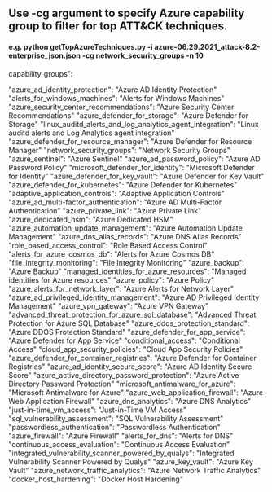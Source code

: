 ## Use -cg argument to specify Azure capability group to filter for top ATT&CK techniques.
#### e.g. python getTopAzureTechniques.py -i azure-06.29.2021_attack-8.2-enterprise_json.json -cg network_security_groups -n 10

capability_groups":

"azure_ad_identity_protection": "Azure AD Identity Protection"
"alerts_for_windows_machines": "Alerts for Windows Machines"
"azure_security_center_recommendations": "Azure Security Center Recommendations"
"azure_defender_for_storage": "Azure Defender for Storage"
"linux_auditd_alerts_and_log_analytics_agent_integration": "Linux auditd alerts and Log Analytics agent integration"
"azure_defender_for_resource_manager": "Azure Defender for Resource Manager"
"network_security_groups": "Network Security Groups"
"azure_sentinel": "Azure Sentinel"
"azure_ad_password_policy": "Azure AD Password Policy"
"microsoft_defender_for_identity": "Microsoft Defender for Identity"
"azure_defender_for_key_vault": "Azure Defender for Key Vault"
"azure_defender_for_kubernetes": "Azure Defender for Kubernetes"
"adaptive_application_controls": "Adaptive Application Controls"
"azure_ad_multi-factor_authentication": "Azure AD Multi-Factor Authentication"
"azure_private_link": "Azure Private Link"
"azure_dedicated_hsm": "Azure Dedicated HSM"
"azure_automation_update_management": "Azure Automation Update Management"
"azure_dns_alias_records": "Azure DNS Alias Records"
"role_based_access_control": "Role Based Access Control"
"alerts_for_azure_cosmos_db": "Alerts for Azure Cosmos DB"
"file_integrity_monitoring": "File Integrity Monitoring"
"azure_backup": "Azure Backup"
"managed_identities_for_azure_resources": "Managed identities for Azure resources"
"azure_policy": "Azure Policy"
"azure_alerts_for_network_layer": "Azure Alerts for Network Layer"
"azure_ad_privileged_identity_management": "Azure AD Privileged Identity Management"
"azure_vpn_gateway": "Azure VPN Gateway"
"advanced_threat_protection_for_azure_sql_database": "Advanced Threat Protection for Azure SQL Database"
"azure_ddos_protection_standard": "Azure DDOS Protection Standard"
"azure_defender_for_app_service": "Azure Defender for App Service"
"conditional_access": "Conditional Access"
"cloud_app_security_policies": "Cloud App Security Policies"
"azure_defender_for_container_registries": "Azure Defender for Container Registries"
"azure_ad_identity_secure_score": "Azure AD Identity Secure Score"
"azure_active_directory_password_protection": "Azure Active Directory Password Protection"
"microsoft_antimalware_for_azure": "Microsoft Antimalware for Azure"
"azure_web_application_firewall": "Azure Web Application Firewall"
"azure_dns_analytics": "Azure DNS Analytics"
"just-in-time_vm_access": "Just-in-Time VM Access"
"sql_vulnerability_assessment": "SQL Vulnerability Assessment"
"passwordless_authentication": "Passwordless Authentication"
"azure_firewall": "Azure Firewall"
"alerts_for_dns": "Alerts for DNS"
"continuous_access_evaluation": "Continuous Access Evaluation"
"integrated_vulnerability_scanner_powered_by_qualys": "Integrated Vulnerability Scanner Powered by Qualys"
"azure_key_vault": "Azure Key Vault"
"azure_network_traffic_analytics": "Azure Network Traffic Analytics"
"docker_host_hardening": "Docker Host Hardening"

